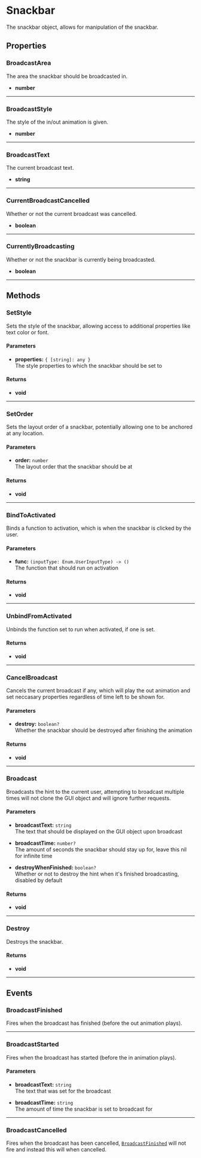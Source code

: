# Snackbar

The snackbar object, allows for manipulation of the snackbar.

## Properties

### BroadcastArea

The area the snackbar should be broadcasted in.

* **number**

---

### BroadcastStyle

The style of the in/out animation is given.

* **number**

---

### BroadcastText

The current broadcast text.

* **string**

---

### CurrentBroadcastCancelled

Whether or not the current broadcast was cancelled.

* **boolean**

---

### CurrentlyBroadcasting

Whether or not the snackbar is currently being broadcasted.

* **boolean**

---

## Methods

### SetStyle

Sets the style of the snackbar, allowing access to additional properties like text color or font.

#### Parameters

* **properties:** `{ [string]: any }`\
The style properties to which the snackbar should be set to

#### Returns

* **void**

---

### SetOrder

Sets the layout order of a snackbar, potentially allowing one to be anchored at any location.

#### Parameters

* **order:** `number`\
The layout order that the snackbar should be at

#### Returns

* **void**

---

### BindToActivated

Binds a function to activation, which is when the snackbar is clicked by the user.

#### Parameters

* **func:** `(inputType: Enum.UserInputType) -> ()`\
The function that should run on activation

#### Returns

* **void**

---

### UnbindFromActivated

Unbinds the function set to run when activated, if one is set.

#### Returns

* **void**

---

### CancelBroadcast

Cancels the current broadcast if any, which will play the out animation and set neccasary properties regardless of time left to be shown for.

#### Parameters

* **destroy:** `boolean?`\
Whether the snackbar should be destroyed after finishing the animation

#### Returns

* **void**

---

### Broadcast

Broadcasts the hint to the current user, attempting to broadcast multiple times will not clone the GUI object and will ignore further requests.

#### Parameters

* **broadcastText:** `string`\
The text that should be displayed on the GUI object upon broadcast

* **broadcastTime:** `number?`\
The amount of seconds the snackbar should stay up for, leave this nil for infinite time

* **destroyWhenFinished:** `boolean?`\
Whether or not to destroy the hint when it's finished broadcasting, disabled by default

#### Returns

* **void**

---

### Destroy

Destroys the snackbar.

#### Returns

* **void**

---

## Events

### BroadcastFinished

Fires when the broadcast has finished (before the out animation plays).

---

### BroadcastStarted

Fires when the broadcast has started (before the in animation plays).

#### Parameters

* **broadcastText:** `string`\
The text that was set for the broadcast

* **broadcastTime:** `string`\
The amount of time the snackbar is set to broadcast for

---

### BroadcastCancelled

Fires when the broadcast has been cancelled, [`BroadcastFinished`](#broadcastfinished) will not fire and instead this will when cancelled.